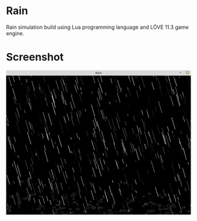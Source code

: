 # Rain
Rain simulation build using Lua programming language and LÖVE 11.3 game engine.

# Screenshot
![Alt text](screenshot.png)
